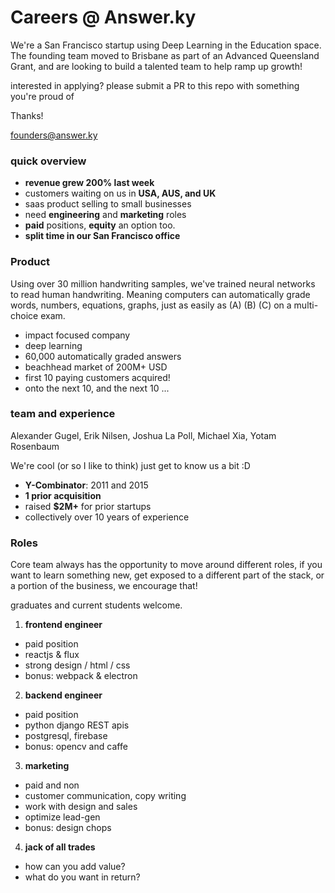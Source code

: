 # Careers @ Answer.ky

  We're a San Francisco startup using Deep Learning in the Education space.  The founding team moved to Brisbane as part of an Advanced Queensland Grant, and are looking to build a talented team to help ramp up growth!

interested in applying?  please submit a PR to this repo with something you're proud of

Thanks!

founders@answer.ky

### quick overview

* __revenue grew 200% last week__
* customers waiting on us in __USA, AUS, and UK__
* saas product selling to small businesses
* need __engineering__ and __marketing__ roles
* __paid__ positions, __equity__ an option too.  
* __split time in our San Francisco office__

### Product

Using over 30 million handwriting samples, we've trained neural networks to read human handwriting.  Meaning computers can automatically grade words, numbers, equations, graphs, just as easily as (A) (B) (C) on a multi-choice exam.  

* impact focused company
* deep learning
* 60,000 automatically graded answers
* beachhead market of 200M+ USD
* first 10 paying customers acquired!
* onto the next 10, and the next 10 ...

### team and experience

Alexander Gugel, Erik Nilsen, Joshua La Poll, Michael Xia, Yotam Rosenbaum

We're cool (or so I like to think) just get to know us a bit :D

* __Y-Combinator__: 2011 and 2015
* __1 prior acquisition__
* raised __$2M+__ for prior startups
* collectively over 10 years of experience

### Roles

Core team always has the opportunity to move around different roles, if you want to learn something new, get exposed to a different part of the stack, or a portion of the business, we encourage that!

graduates and current students welcome.  

1.  __frontend engineer__
  * paid position
  * reactjs & flux
  * strong design / html / css
  * bonus: webpack & electron

2.  __backend engineer__
  * paid position
  * python django REST apis
  * postgresql, firebase
  * bonus: opencv and caffe
  
3.  __marketing__
  * paid and non
  * customer communication, copy writing
  * work with design and sales
  * optimize lead-gen
  * bonus: design chops
  
4.  __jack of all trades__
  * how can you add value?  
  * what do you want in return?
  
